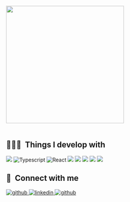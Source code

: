 
<br/>
<div width= '320' align="left">
<img width= '320' src="https://user-images.githubusercontent.com/93499143/167073633-a51ef591-3df7-4835-bbd8-ed9402898eb8.gif"/>
  <br/>
</div>

<br/>

<h2>👩🏻‍💻 &nbsp;Things I develop with </h2>
<p align="left">
<img src="https://img.shields.io/badge/JavaScript-F7DF1E?style=flat-square&logo=JavaScript&logoColor=222323"/>
<img alt="Typescript" src="https://img.shields.io/badge/-Typescript-1F11B6?style=flat-square&logo=Typescript&logoColor=white" />
<img alt="React" src="https://img.shields.io/badge/-React-45b8d8?style=flat-square&logo=react&logoColor=white" />
<img src="https://img.shields.io/badge/Redux-764ABC?style=flat-square&logo=redux&logoColor=white"/>
<img src="https://img.shields.io/badge/Next.js-333?style=flat-square&logo=Next.js&logoColor=fff"/>
<img src="https://img.shields.io/badge/Node.js-darkgreen?style=flat-square&logo=Node.js&logoColor=fff"/>
<img src="https://img.shields.io/badge/Sass-DB7093?style=flat-square&logo=Sass&logoColor=fff"/>
<img src="https://img.shields.io/badge/Three.js-764ABC?style=flat-square&logo=Three.js&logoColor=fff"/>



</p>
<h2>📮 &nbsp;Connect with me</h2>

<div align="left">
<a href="https://github.com/AwesomeYelim" target="_blank">
<img src=https://img.shields.io/badge/github-%2324292e.svg?&style=for-the-badge&logo=github&logoColor=white alt=github style="margin-bottom: 5px;" />
</a>
<a href="https://www.linkedin.com/in/awesomeyelim/" target="_blank">
<img src=https://img.shields.io/badge/linkedin-%231E77B5.svg?&style=for-the-badge&logo=linkedin&logoColor=white alt=linkedin style="margin-bottom: 5px;" />
</a>
<a href="https://www.instagram.com/honyelim/" target="_blank">
<img src=https://img.shields.io/badge/instagram-E4409e?&style=for-the-badge&logo=instagram&logoColor=white alt=github style="margin-bottom: 5px;" />
</a>
</div>  
<br/> 

<br/>  

